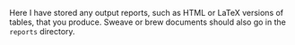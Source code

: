 Here I have stored any output reports, such as HTML or LaTeX versions of tables, that you produce. Sweave or brew documents should also go in the `reports` directory.
